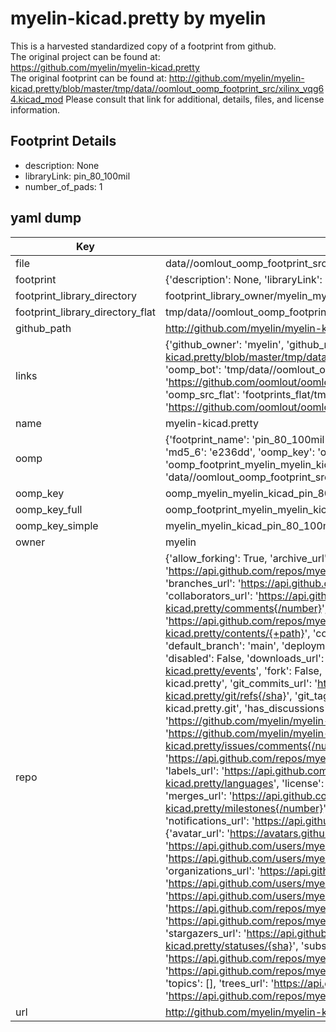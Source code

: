 # myelin-kicad.pretty by myelin  
This is a harvested standardized copy of a footprint from github.  
The original project can be found at:  
https://github.com/myelin/myelin-kicad.pretty  
The original footprint can be found at:
http://github.com/myelin/myelin-kicad.pretty/blob/master/tmp/data//oomlout_oomp_footprint_src/xilinx_vqg64.kicad_mod
Please consult that link for additional, details, files, and license information.  
## Footprint Details
* description: None  
* libraryLink: pin_80_100mil  
* number_of_pads: 1  
## yaml dump  
| Key | Value |  
| --- | --- |  
| file | data//oomlout_oomp_footprint_src/myelin-kicad.pretty/pin_80_100mil.kicad_mod |  
| footprint | {'description': None, 'libraryLink': 'pin_80_100mil', 'number_of_pads': 1} |  
| footprint_library_directory | footprint_library_owner/myelin_myelin-kicad.pretty |  
| footprint_library_directory_flat | tmp/data//oomlout_oomp_footprint_src/footprints_flat/myelin_myelin_kicad_pin_80_100mil/working |  
| github_path | http://github.com/myelin/myelin-kicad.pretty/blob/master/tmp/data//oomlout_oomp_footprint_src/pin_80_100mil.kicad_mod |  
| links | {'github_owner': 'myelin', 'github_repo_name': 'myelin-kicad.pretty', 'github_src': 'http://github.com/myelin/myelin-kicad.pretty/blob/master/tmp/data//oomlout_oomp_footprint_src/xilinx_vqg64.kicad_mod', 'github_src_repo': 'https://github.com/myelin/myelin-kicad.pretty', 'oomp_bot': 'tmp/data//oomlout_oomp_footprint_src/footprints/myelin_myelin_kicad_pin_80_100mil/working', 'oomp_bot_github': 'https://github.com/oomlout/oomlout_oomp_footprint_bot/tree/main/tmp/data//oomlout_oomp_footprint_src/footprints/myelin_myelin_kicad_pin_80_100mil/working', 'oomp_src_flat': 'footprints_flat/tmp/data//oomlout_oomp_footprint_src/footprints_flat/myelin_myelin_kicad_pin_80_100mil/working', 'oomp_src_flat_github': 'https://github.com/oomlout/oomlout_oomp_footprint_src/tree/main/tmp/data//oomlout_oomp_footprint_src/footprints_flat/myelin_myelin_kicad_pin_80_100mil/working'} |  
| name | myelin-kicad.pretty |  
| oomp | {'footprint_name': 'pin_80_100mil', 'library_name': 'myelin_kicad', 'md5': 'e236dd99a7d10accdaa5d393e4d65157', 'md5_10': 'e236dd99a7', 'md5_5': 'e236d', 'md5_6': 'e236dd', 'oomp_key': 'oomp_myelin_myelin_kicad_pin_80_100mil', 'oomp_key_extra': 'oomp_footprint_myelin_myelin_kicad_pin_80_100mil', 'oomp_key_full': 'oomp_footprint_myelin_myelin_kicad_pin_80_100mil_e236dd', 'oomp_key_simple': 'myelin_myelin_kicad_pin_80_100mil', 'original_filename': 'data//oomlout_oomp_footprint_src/myelin-kicad.pretty/pin_80_100mil.kicad_mod', 'owner_name': 'myelin'} |  
| oomp_key | oomp_myelin_myelin_kicad_pin_80_100mil |  
| oomp_key_full | oomp_footprint_myelin_myelin_kicad_pin_80_100mil |  
| oomp_key_simple | myelin_myelin_kicad_pin_80_100mil |  
| owner | myelin |  
| repo | {'allow_forking': True, 'archive_url': 'https://api.github.com/repos/myelin/myelin-kicad.pretty/{archive_format}{/ref}', 'archived': False, 'assignees_url': 'https://api.github.com/repos/myelin/myelin-kicad.pretty/assignees{/user}', 'blobs_url': 'https://api.github.com/repos/myelin/myelin-kicad.pretty/git/blobs{/sha}', 'branches_url': 'https://api.github.com/repos/myelin/myelin-kicad.pretty/branches{/branch}', 'clone_url': 'https://github.com/myelin/myelin-kicad.pretty.git', 'collaborators_url': 'https://api.github.com/repos/myelin/myelin-kicad.pretty/collaborators{/collaborator}', 'comments_url': 'https://api.github.com/repos/myelin/myelin-kicad.pretty/comments{/number}', 'commits_url': 'https://api.github.com/repos/myelin/myelin-kicad.pretty/commits{/sha}', 'compare_url': 'https://api.github.com/repos/myelin/myelin-kicad.pretty/compare/{base}...{head}', 'contents_url': 'https://api.github.com/repos/myelin/myelin-kicad.pretty/contents/{+path}', 'contributors_url': 'https://api.github.com/repos/myelin/myelin-kicad.pretty/contributors', 'created_at': '2015-01-21T09:23:34Z', 'default_branch': 'main', 'deployments_url': 'https://api.github.com/repos/myelin/myelin-kicad.pretty/deployments', 'description': "Phil Pearson's KiCad footprint library", 'disabled': False, 'downloads_url': 'https://api.github.com/repos/myelin/myelin-kicad.pretty/downloads', 'events_url': 'https://api.github.com/repos/myelin/myelin-kicad.pretty/events', 'fork': False, 'forks': 3, 'forks_count': 3, 'forks_url': 'https://api.github.com/repos/myelin/myelin-kicad.pretty/forks', 'full_name': 'myelin/myelin-kicad.pretty', 'git_commits_url': 'https://api.github.com/repos/myelin/myelin-kicad.pretty/git/commits{/sha}', 'git_refs_url': 'https://api.github.com/repos/myelin/myelin-kicad.pretty/git/refs{/sha}', 'git_tags_url': 'https://api.github.com/repos/myelin/myelin-kicad.pretty/git/tags{/sha}', 'git_url': 'git://github.com/myelin/myelin-kicad.pretty.git', 'has_discussions': False, 'has_downloads': True, 'has_issues': True, 'has_pages': False, 'has_projects': True, 'has_wiki': True, 'homepage': 'https://github.com/myelin/myelin-kicad.pretty', 'hooks_url': 'https://api.github.com/repos/myelin/myelin-kicad.pretty/hooks', 'html_url': 'https://github.com/myelin/myelin-kicad.pretty', 'id': 29581852, 'is_template': False, 'issue_comment_url': 'https://api.github.com/repos/myelin/myelin-kicad.pretty/issues/comments{/number}', 'issue_events_url': 'https://api.github.com/repos/myelin/myelin-kicad.pretty/issues/events{/number}', 'issues_url': 'https://api.github.com/repos/myelin/myelin-kicad.pretty/issues{/number}', 'keys_url': 'https://api.github.com/repos/myelin/myelin-kicad.pretty/keys{/key_id}', 'labels_url': 'https://api.github.com/repos/myelin/myelin-kicad.pretty/labels{/name}', 'language': 'Python', 'languages_url': 'https://api.github.com/repos/myelin/myelin-kicad.pretty/languages', 'license': {'key': 'mit', 'name': 'MIT License', 'node_id': 'MDc6TGljZW5zZTEz', 'spdx_id': 'MIT', 'url': 'https://api.github.com/licenses/mit'}, 'merges_url': 'https://api.github.com/repos/myelin/myelin-kicad.pretty/merges', 'milestones_url': 'https://api.github.com/repos/myelin/myelin-kicad.pretty/milestones{/number}', 'mirror_url': None, 'name': 'myelin-kicad.pretty', 'network_count': 3, 'node_id': 'MDEwOlJlcG9zaXRvcnkyOTU4MTg1Mg==', 'notifications_url': 'https://api.github.com/repos/myelin/myelin-kicad.pretty/notifications{?since,all,participating}', 'open_issues': 0, 'open_issues_count': 0, 'owner': {'avatar_url': 'https://avatars.githubusercontent.com/u/2219?v=4', 'events_url': 'https://api.github.com/users/myelin/events{/privacy}', 'followers_url': 'https://api.github.com/users/myelin/followers', 'following_url': 'https://api.github.com/users/myelin/following{/other_user}', 'gists_url': 'https://api.github.com/users/myelin/gists{/gist_id}', 'gravatar_id': '', 'html_url': 'https://github.com/myelin', 'id': 2219, 'login': 'myelin', 'node_id': 'MDQ6VXNlcjIyMTk=', 'organizations_url': 'https://api.github.com/users/myelin/orgs', 'received_events_url': 'https://api.github.com/users/myelin/received_events', 'repos_url': 'https://api.github.com/users/myelin/repos', 'site_admin': False, 'starred_url': 'https://api.github.com/users/myelin/starred{/owner}{/repo}', 'subscriptions_url': 'https://api.github.com/users/myelin/subscriptions', 'type': 'User', 'url': 'https://api.github.com/users/myelin'}, 'private': False, 'pulls_url': 'https://api.github.com/repos/myelin/myelin-kicad.pretty/pulls{/number}', 'pushed_at': '2021-07-19T00:10:48Z', 'releases_url': 'https://api.github.com/repos/myelin/myelin-kicad.pretty/releases{/id}', 'size': 207, 'ssh_url': 'git@github.com:myelin/myelin-kicad.pretty.git', 'stargazers_count': 6, 'stargazers_url': 'https://api.github.com/repos/myelin/myelin-kicad.pretty/stargazers', 'statuses_url': 'https://api.github.com/repos/myelin/myelin-kicad.pretty/statuses/{sha}', 'subscribers_count': 4, 'subscribers_url': 'https://api.github.com/repos/myelin/myelin-kicad.pretty/subscribers', 'subscription_url': 'https://api.github.com/repos/myelin/myelin-kicad.pretty/subscription', 'svn_url': 'https://github.com/myelin/myelin-kicad.pretty', 'tags_url': 'https://api.github.com/repos/myelin/myelin-kicad.pretty/tags', 'teams_url': 'https://api.github.com/repos/myelin/myelin-kicad.pretty/teams', 'temp_clone_token': None, 'topics': [], 'trees_url': 'https://api.github.com/repos/myelin/myelin-kicad.pretty/git/trees{/sha}', 'updated_at': '2021-07-19T00:10:51Z', 'url': 'https://api.github.com/repos/myelin/myelin-kicad.pretty', 'visibility': 'public', 'watchers': 6, 'watchers_count': 6, 'web_commit_signoff_required': False} |  
| url | http://github.com/myelin/myelin-kicad.pretty |  

